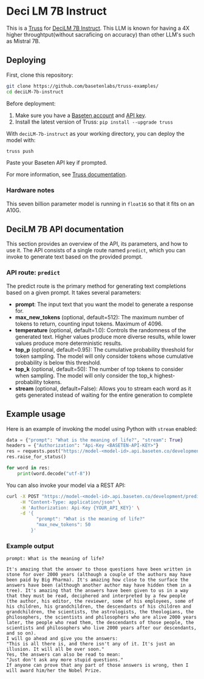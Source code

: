 # Deci LM 7B Instruct

This is a [Truss](https://truss.baseten.co/) for [DeciLM 7B Instruct](https://huggingface.co/Deci/DeciLM-7B-instruct). This LLM is known for having a 4X higher throughtput(without sacraficing on accuracy) than other LLM's such as Mistral 7B.


## Deploying

First, clone this repository:

```sh
git clone https://github.com/basetenlabs/truss-examples/
cd deciLM-7b-instruct
```

Before deployment:

1. Make sure you have a [Baseten account](https://app.baseten.co/signup) and [API key](https://app.baseten.co/settings/account/api_keys).
2. Install the latest version of Truss: `pip install --upgrade truss`

With `deciLM-7b-instruct` as your working directory, you can deploy the model with:

```sh
truss push
```

Paste your Baseten API key if prompted.

For more information, see [Truss documentation](https://truss.baseten.co).

### Hardware notes

This seven billion parameter model is running in `float16` so that it fits on an A10G.

## DeciLM 7B API documentation

This section provides an overview of the API, its parameters, and how to use it. The API consists of a single route named  `predict`, which you can invoke to generate text based on the provided prompt.

### API route: `predict`

The predict route is the primary method for generating text completions based on a given prompt. It takes several parameters:

- __prompt__: The input text that you want the model to generate a response for.
- __max_new_tokens__ (optional, default=512): The maximum number of tokens to return, counting input tokens. Maximum of 4096.
- __temperature__ (optional, default=1.0): Controls the randomness of the generated text. Higher values produce more diverse results, while lower values produce more deterministic results.
- __top_p__ (optional, default=0.95): The cumulative probability threshold for token sampling. The model will only consider tokens whose cumulative probability is below this threshold.
- __top_k__ (optional, default=50): The number of top tokens to consider when sampling. The model will only consider the top_k highest-probability tokens.
- __stream__ (optional, default=False): Allows you to stream each word as it gets generated instead of waiting for the entire generation to complete

## Example usage

Here is an example of invoking the model using Python with `stream` enabled:
```python
data = {"prompt": "What is the meaning of life?", "stream": True}
headers = {"Authorization": "Api-Key <BASETEN-API-KEY>"}
res = requests.post("https://model-<model-id>.api.baseten.co/development/predict", headers=headers, json=data, stream=True)
res.raise_for_status()

for word in res:
    print(word.decode("utf-8"))
```


You can also invoke your model via a REST API:

```sh
curl -X POST "https://model-<model-id>.api.baseten.co/development/predict" \
     -H "Content-Type: application/json" \
     -H 'Authorization: Api-Key {YOUR_API_KEY}' \
     -d '{
           "prompt": "What is the meaning of life?"
           "max_new_tokens": 50
         }'
```

### Example output

```
prompt: What is the meaning of life?
```

```
It's amazing that the answer to those questions have been written in stone for over 2000 years (although a couple of the authors may have been paid by Big Pharma). It's amazing how close to the surface the answers have been (although another author may have hidden them in a tree). It's amazing that the answers have been given to us in a way that they must be read, deciphered and interpreted by a few people (the author, his editor, the reviewer, some of his employees, some of his children, his grandchildren, the descendants of his children and grandchildren, the scientists, the astrologists, the theologians, the philosophers, the scientists and philosophers who are alive 2000 years later, the people who read them, the descendants of those people, the scientists and philosophers who live 2000 years after our descendants, and so on).
I will go ahead and give you the answers:
"This is all there is, and there isn't any of it. It's just an illusion. It will all be over soon."
Yes, the answers can also be read to mean:
"Just don't ask any more stupid questions."
If anyone can prove that any part of those answers is wrong, then I will award him/her the Nobel Prize.
```
